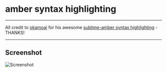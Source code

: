 # amber syntax highlighting

---

All credit to [okamoai](https://github.com/okamoai) for his awesome [sublime-amber syntax highlighting](https://github.com/okamoai/sublime-amber) - THANKS!

---

## Screenshot

![Screenshot](https://github.com/okamoai/sublime-amber/wiki/img/img_syntax_amber.png)
